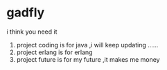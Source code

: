 # gadfly
i think you need it
1. project coding is for java ,i will keep updating ......
2. project erlang is for erlang 
3. project future is for my future ,it makes me money

